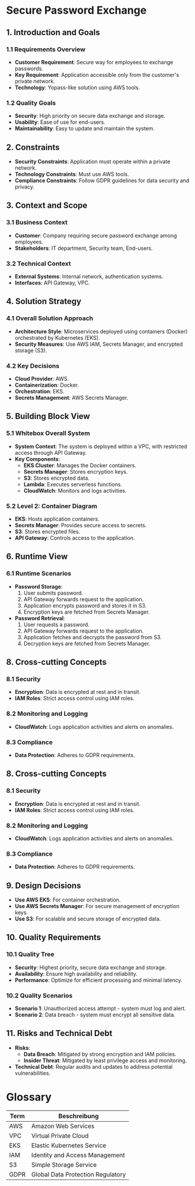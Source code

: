 # Secure Password Exchange

## 1. Introduction and Goals

### 1.1 Requirements Overview
- **Customer Requirement**: Secure way for employees to exchange passwords.
- **Key Requirement**: Application accessible only from the customer's private network.
- **Technology**: Yopass-like solution using AWS tools.

### 1.2 Quality Goals
- **Security**: High priority on secure data exchange and storage.
- **Usability**: Ease of use for end-users.
- **Maintainability**: Easy to update and maintain the system.

## 2. Constraints
- **Security Constraints**: Application must operate within a private network.
- **Technology Constraints**: Must use AWS tools.
- **Compliance Constraints**: Follow GDPR guidelines for data security and privacy.

## 3. Context and Scope

### 3.1 Business Context
- **Customer**: Company requiring secure password exchange among employees.
- **Stakeholders**: IT department, Security team, End-users.

### 3.2 Technical Context
- **External Systems**: Internal network, authentication systems.
- **Interfaces**: API Gateway, VPC.

## 4. Solution Strategy

### 4.1 Overall Solution Approach
- **Architecture Style**: Microservices deployed using containers (Docker) orchestrated by Kubernetes (EKS).
- **Security Measures**: Use AWS IAM, Secrets Manager, and encrypted storage (S3).

### 4.2 Key Decisions
- **Cloud Provider**: AWS.
- **Containerization**: Docker.
- **Orchestration**: EKS.
- **Secrets Management**: AWS Secrets Manager.

## 5. Building Block View

### 5.1 Whitebox Overall System
- **System Context**: The system is deployed within a VPC, with restricted access through API Gateway.
- **Key Components**:
    - **EKS Cluster**: Manages the Docker containers.
    - **Secrets Manager**: Stores encryption keys.
    - **S3**: Stores encrypted data.
    - **Lambda**: Executes serverless functions.
    - **CloudWatch**: Monitors and logs activities.

### 5.2 Level 2: Container Diagram
- **EKS**: Hosts application containers.
- **Secrets Manager**: Provides secure access to secrets.
- **S3**: Stores encrypted files.
- **API Gateway**: Controls access to the application.

## 6. Runtime View

### 6.1 Runtime Scenarios
- **Password Storage**:
    1. User submits password.
    2. API Gateway forwards request to the application.
    3. Application encrypts password and stores it in S3.
    4. Encryption keys are fetched from Secrets Manager.
- **Password Retrieval**:
    1. User requests a password.
    2. API Gateway forwards request to the application.
    3. Application fetches and decrypts the password from S3.
    4. Decryption keys are fetched from Secrets Manager.

## 8. Cross-cutting Concepts

### 8.1 Security
- **Encryption**: Data is encrypted at rest and in transit.
- **IAM Roles**: Strict access control using IAM roles.

### 8.2 Monitoring and Logging
- **CloudWatch**: Logs application activities and alerts on anomalies.

### 8.3 Compliance
- **Data Protection**: Adheres to GDPR requirements.

## 8. Cross-cutting Concepts

### 8.1 Security
- **Encryption**: Data is encrypted at rest and in transit.
- **IAM Roles**: Strict access control using IAM roles.

### 8.2 Monitoring and Logging
- **CloudWatch**: Logs application activities and alerts on anomalies.

### 8.3 Compliance
- **Data Protection**: Adheres to GDPR requirements.

## 9. Design Decisions
- **Use AWS EKS**: For container orchestration.
- **Use AWS Secrets Manager**: For secure management of encryption keys.
- **Use S3**: For scalable and secure storage of encrypted data.

## 10. Quality Requirements

### 10.1 Quality Tree
- **Security**: Highest priority, secure data exchange and storage.
- **Availability**: Ensure high availability and reliability.
- **Performance**: Optimize for efficient processing and minimal latency.

### 10.2 Quality Scenarios
- **Scenario 1**: Unauthorized access attempt - system must log and alert.
- **Scenario 2**: Data breach - system must encrypt all sensitive data.

## 11. Risks and Technical Debt
- **Risks**:
    - **Data Breach**: Mitigated by strong encryption and IAM policies.
    - **Insider Threat**: Mitigated by least privilege access and monitoring.
- **Technical Debt**: Regular audits and updates to address potential vulnerabilities.

# Glossary

| Term  | Beschreibung                           | 
|-------|----------------------------------------| 
| AWS   | Amazon Web Services                    |
| VPC   | Virtual Private Cloud                  |
| EKS   | Elastic Kubernetes Service             |
| IAM   | Identity and Access Management         |
| S3    | Simple Storage Service                 |
| GDPR  | Global Data Protection Regulatory      |



